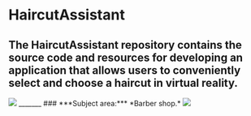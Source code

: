 # HaircutAssistant
## The HaircutAssistant repository contains the source code and resources for developing an application that allows users to conveniently select and choose a haircut in virtual reality.
<img src="https://i.pinimg.com/originals/f6/18/69/f61869466cd6997ad7cde0ae2c1024b2.jpg">
_______
### ***Subject area:*** *Barber shop.*
<img src="https://usercontent.one/wp/www.queenstownbarbers.com/wp-content/uploads/2018/01/about-us-image.jpg">
